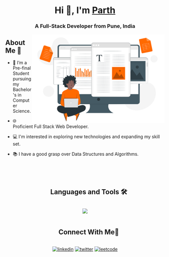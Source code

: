 <h1 align="center">Hi 👋, I'm <a href="[https://parth982.github.io/Me.io/](https://github.com/parth982)" target="blank">
Parth</a></h1>
<h3 align="center">A Full-Stack Developer from Pune, India</h3>
<a target="_blank" align="center">
  <img align="right" src="https://raw.githubusercontent.com/gabrlcj/gabrlcj/2aa161dfb942e25ec84396721837dfccc98e08f2/Illustration.svg" alt="Illustration" title="Illustration Storyset" width=420/>
</a>

## About Me 🚀

- 🌱 I’m a Pre-final Student pursuing my Bachelor's in Computer Science.

- 🌐 Proficient Full Stack Web Developer.

- 💻 I'm interested in exploring new technologies and expanding my skill set.
  
- 📚 I have a good grasp over Data Structures and Algorithms. 

  <br/>
  <br/>
  
<div id="user-content-toc">
  <ul align="center">
    <h2 style="display: inline-block">Languages and Tools 🛠</h2>
  </ul>
</div>
<p align="center">
  <a href="https://skillicons.dev">
    <img src="https://skillicons.dev/icons?i=git,css,express,nodejs,github,html,idea,java,js,linux,md,materialui,mongodb,mysql,nextjs,nodejs,postman,py,react,tailwind,ts,php,wordpress,vscode&perline=14" />
  </a>
</p>

<div id="user-content-toc">
  <ul align="center">
    <h2 style="display: inline-block">Connect With Me🤝</h2>
  </ul>
</div>

<div align="center">
  <a href="https://www.linkedin.com/in/parth-ghatge-173b22222/" target="blank"><img align="center" src="https://raw.githubusercontent.com/rahuldkjain/github-profile-readme-generator/master/src/images/icons/Social/linked-in-alt.svg" alt="linkedin" height="30" width="40" /></a>
  <a href="https://twitter.com/parth_982_" target="blank"><img align="center" src="https://raw.githubusercontent.com/rahuldkjain/github-profile-readme-generator/master/src/images/icons/Social/twitter.svg" alt="twitter" height="30" width="40"  /></a>
  <a href="https://leetcode.com/parth982/" target="blank"><img align="center" src="https://raw.githubusercontent.com/rahuldkjain/github-profile-readme-generator/master/src/images/icons/Social/leet-code.svg" alt="leetcode" height="30" width="40" /></a>
</div>
